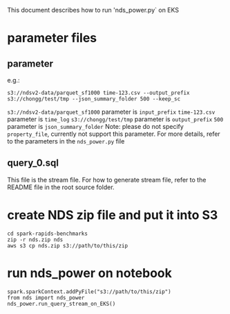 This document describes how to run 'nds_power.py` on EKS

# parameter files
## parameter
e.g.:
```
s3://ndsv2-data/parquet_sf1000 time-123.csv --output_prefix s3://chongg/test/tmp --json_summary_folder 500 --keep_sc
```
`s3://ndsv2-data/parquet_sf1000` parameter is `input_prefix`
`time-123.csv` parameter is `time_log`
`s3://chongg/test/tmp` parameter is `output_prefix`
`500` parameter is `json_summary_folder`
Note: please do not specify `property_file`, currently not support this parameter.
For more details, refer to the parameters in the `nds_power.py` file

## query_0.sql
This file is the stream file.
For how to generate stream file, refer to the README file in the root source folder.

# create NDS zip file and put it into S3
```
cd spark-rapids-benchmarks
zip -r nds.zip nds
aws s3 cp nds.zip s3://path/to/this/zip
```

# run nds_power on notebook
```
spark.sparkContext.addPyFile("s3://path/to/this/zip")
from nds import nds_power
nds_power.run_query_stream_on_EKS()
```